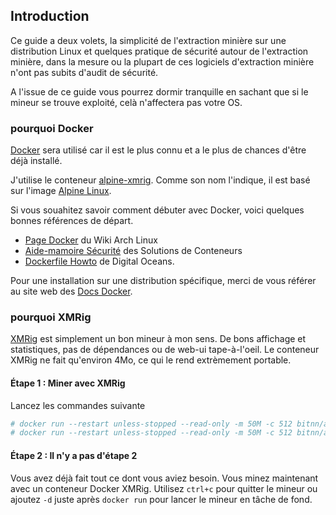 ## Introduction

Ce guide a deux volets, la simplicité de l'extraction minière sur une distribution Linux et quelques pratique de sécurité autour de l'extraction minière, dans la mesure ou la plupart de ces logiciels d'extraction minière n'ont pas subits d'audit de sécurité.

A l'issue de ce guide vous pourrez dormir tranquille en sachant que si le mineur se trouve exploité, celà n'affectera pas votre OS.

### pourquoi Docker

[Docker](https://www.docker.com/) sera utilisé car il est le plus connu et a le plus de chances d'être déjà installé.

J'utilise le conteneur [alpine-xmrig](https://hub.docker.com/r/bitnn/alpine-xmrig/). Comme son nom l'indique, il est basé sur l'image [Alpine Linux](https://www.alpinelinux.org/).

Si vous souahitez savoir comment débuter avec Docker, voici quelques bonnes références de départ.
* [Page Docker](https://wiki.archlinux.org/index.php/Docker) du Wiki Arch Linux
* [Aide-mamoire Sécurité](http://container-solutions.com/content/uploads/2015/06/15.06.15_DockerCheatSheet_A2.pdf) des Solutions de Conteneurs
* [Dockerfile Howto](https://www.digitalocean.com/community/tutorials/docker-explained-using-dockerfiles-to-automate-building-of-images) de Digital Oceans.

Pour une installation sur une distribution spécifique, merci de vous référer au site web des [Docs Docker](https://docs.docker.com/engine/installation/).

### pourquoi XMRig

[XMRig](https://github.com/xmrig/xmrig) est simplement un bon mineur à mon sens. De bons affichage et statistiques, pas de dépendances ou de web-ui tape-à-l'oeil. Le conteneur XMRig ne fait qu'environ 4Mo, ce qui le rend extrèmement portable.

#### Étape 1 : Miner avec XMRig

Lancez les commandes suivante

```bash
# docker run --restart unless-stopped --read-only -m 50M -c 512 bitnn/alpine-xmrig -o POOL01 -o POOL02 -u WALLET -p PASSWORD -k
# docker run --restart unless-stopped --read-only -m 50M -c 512 bitnn/alpine-xmrig -o pool.supportxmr.com:7777 -u 45CJVagd6WwQAQfAkS91EHiTyfVaJn12uM4Su8iz6S2SHZ3QthmFM9BSPHVZY388ASWx8G9Wbz4BA24RQZUpGczb35fnnJz -p docker:secret -k
```

#### Étape 2 : Il n'y a pas d'étape 2

Vous avez déjà fait tout ce dont vous aviez besoin. Vous minez maintenant avec un conteneur Docker XMRig. Utilisez `ctrl+c` pour quitter le mineur ou ajoutez `-d` juste après `docker run` pour lancer le mineur en tâche de fond.

